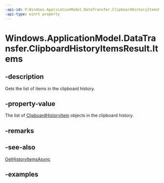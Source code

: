 ```yaml
---
-api-id: P:Windows.ApplicationModel.DataTransfer.ClipboardHistoryItemsResult.Items
-api-type: winrt property
---
```


<!-- Property syntax.
public IVectorView<ClipboardHistoryItem> Items { get; }
-->

# Windows.ApplicationModel.DataTransfer.ClipboardHistoryItemsResult.Items

## -description
Gets the list of items in the clipboard history.

## -property-value
The list of [ClipboardHistoryItem](clipboardhistoryitem.md) objects in the clipboard history.

## -remarks

## -see-also
[GetHistoryItemsAsync](clipboard_gethistoryitemsasync_2128899999.md)

## -examples
